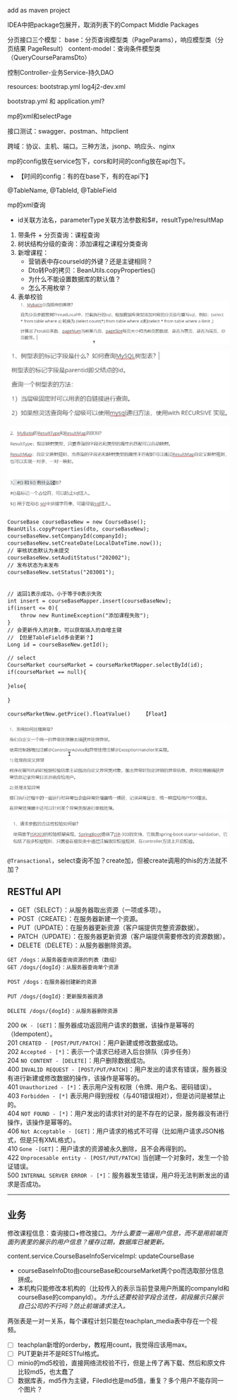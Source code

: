 add as maven project

IDEA中把package包展开，取消列表下的Compact Middle Packages 

分页接口三个模型：
base：分页查询模型类（PageParams），响应模型类（分页结果 PageResult）
content-model：查询条件模型类（QueryCourseParamsDto）


控制Controller-业务Service-持久DAO

resources: bootstrap.yml log4j2-dev.xml

bootstrap.yml 和 application.yml?


mp的xml和selectPage

接口测试：swagger、postman、httpclient


跨域：协议、主机、端口。三种方法，jsonp、响应头、nginx

mp的config放在service包下，cors和时间的config放在api包下。
- 【时间的config：有的在base下，有的在api下】

@TableName, @TableId, @TableField


mp的xml查询
- id关联方法名，parameterType关联方法参数和$#，resultType/resultMap

1. 带条件 + 分页查询：课程查询
2. 树状结构分级的查询：添加课程之课程分类查询
3. 新增课程：
   - 营销表中存courseId的外键？还是主键相同？
   - Dto转Po的拷贝：BeanUtils.copyProperties()
   - 为什么不能设置数据库的默认值？
   - 怎么不用枚举？ 
4. 表单校验
![alt text](../../images/image-134.png)

![alt text](../../images/image-135.png)

![alt text](../../images/image-136.png)

```
CourseBase courseBaseNew = new CourseBase();
BeanUtils.copyProperties(dto, courseBaseNew);
courseBaseNew.setCompanyId(companyId);
courseBaseNew.setCreateDate(LocalDateTime.now());
// 审核状态默认为未提交
courseBaseNew.setAuditStatus("202002");
// 发布状态为未发布
courseBaseNew.setStatus("203001");


// 返回1表示成功，小于等于0表示失败
int insert = courseBaseMapper.insert(courseBaseNew);
if(insert <= 0){
    throw new RuntimeException("添加课程失败");
}
// 会更新传入的对象，可以获取插入的自增主键
// 【但是TableField多会更新？】
Long id = courseBaseNew.getId();
```
```
// select
CourseMarket courseMarket = courseMarketMapper.selectById(id);
if(courseMarket == null){
    
}else{
    
}
```

```
courseMarketNew.getPrice().floatValue()    【Float】
```

![alt text](../../images/image-137.png)

![](../../images/image-138.png)


`@Transactional`，select查询不加？create加，但被create调用的this的方法就不加？


## RESTful API

-   GET（SELECT）：从服务器取出资源（一项或多项）。
-   POST（CREATE）：在服务器新建一个资源。
-   PUT（UPDATE）：在服务器更新资源（客户端提供完整资源数据）。
-   PATCH（UPDATE）：在服务器更新资源（客户端提供需要修改的资源数据）。
-   DELETE（DELETE）：从服务器删除资源。

```
GET /dogs：从服务器查询资源的列表（数组）
GET /dogs/{dogId}：从服务器查询单个资源

POST /dogs：在服务器创建新的资源

PUT /dogs/{dogId}：更新服务器资源

DELETE /dogs/{dogId}：从服务器删除资源
```

200 `OK - [GET]`：服务器成功返回用户请求的数据，该操作是幂等的（Idempotent）。  
201 `CREATED - [POST/PUT/PATCH]`：用户新建或修改数据成功。  
202 `Accepted - [*]`：表示一个请求已经进入后台排队（异步任务）  
204 `NO CONTENT - [DELETE]`：用户删除数据成功。  
400 `INVALID REQUEST - [POST/PUT/PATCH]`：用户发出的请求有错误，服务器没有进行新建或修改数据的操作，该操作是幂等的。  
401 `Unauthorized - [*]`：表示用户没有权限（令牌、用户名、密码错误）。  
403 `Forbidden - [*]` 表示用户得到授权（与401错误相对），但是访问是被禁止的。  
404 `NOT FOUND - [*]`：用户发出的请求针对的是不存在的记录，服务器没有进行操作，该操作是幂等的。  
406 `Not Acceptable - [GET]`：用户请求的格式不可得（比如用户请求JSON格式，但是只有XML格式）。  
410 `Gone -[GET]`：用户请求的资源被永久删除，且不会再得到的。  
422 `Unprocesable entity - [POST/PUT/PATCH]` 当创建一个对象时，发生一个验证错误。  
500 `INTERNAL SERVER ERROR - [*]`：服务器发生错误，用户将无法判断发出的请求是否成功。


---



## 业务

修改课程信息：查询接口+修改接口。*为什么要查一遍用户信息，而不是用前端页面列表里的展示的用户信息？缓存过期，数据库已被更新。*

content.service.CourseBaseInfoServiceImpl: updateCourseBase
- courseBaseInfoDto由courseBase和courseMarket两个po而选取部分信息拼成。
- 本机构只能修改本机构的（比较传入的表示当前登录用户所属的companyId和courseBase的companyId）。*为什么还要校验字段合法性，前段展示只展示自己公司的不行吗？防止前端请求注入。*


两张表是一对一关系，每个课程计划只能在teachplan_media表中存在一个视频。


- [ ] teachplan新增的orderby，教程用count，我觉得应该用max。
- [ ] PUT更新并不是RESTful格式。
- [ ] minio的md5校验，直接网络流校验不行，但是上传了再下载、然后和原文件比较md5，也太蠢了
- [ ] 数据库表，md5作为主键，FiledId也是md5值，重复？多个用户不能存同一个图片？